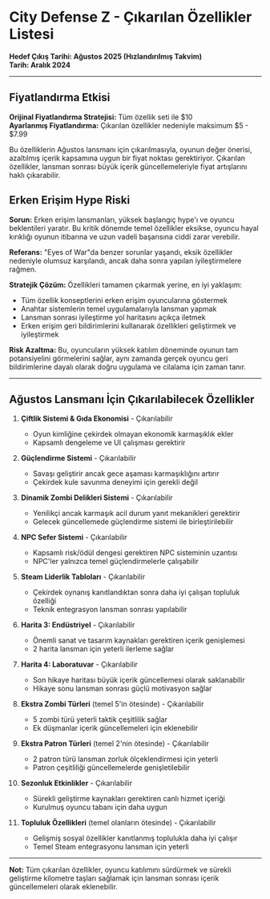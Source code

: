 # City Defense Z - Çıkarılan Özellikler Listesi
**Hedef Çıkış Tarihi: Ağustos 2025 (Hızlandırılmış Takvim)**  
**Tarih: Aralık 2024**

---

## Fiyatlandırma Etkisi

**Orijinal Fiyatlandırma Stratejisi:** Tüm özellik seti ile $10  
**Ayarlanmış Fiyatlandırma:** Çıkarılan özellikler nedeniyle maksimum $5 - $7.99

Bu özelliklerin Ağustos lansmanı için çıkarılmasıyla, oyunun değer önerisi, azaltılmış içerik kapsamına uygun bir fiyat noktası gerektiriyor. Çıkarılan özellikler, lansman sonrası büyük içerik güncellemeleriyle fiyat artışlarını haklı çıkarabilir.

## Erken Erişim Hype Riski

**Sorun:** Erken erişim lansmanları, yüksek başlangıç hype'ı ve oyuncu beklentileri yaratır. Bu kritik dönemde temel özellikler eksikse, oyuncu hayal kırıklığı oyunun itibarına ve uzun vadeli başarısına ciddi zarar verebilir.

**Referans:** "Eyes of War"da benzer sorunlar yaşandı, eksik özellikler nedeniyle olumsuz karşılandı, ancak daha sonra yapılan iyileştirmelere rağmen.

**Stratejik Çözüm:** Özellikleri tamamen çıkarmak yerine, en iyi yaklaşım:
- Tüm özellik konseptlerini erken erişim oyuncularına göstermek
- Anahtar sistemlerin temel uygulamalarıyla lansman yapmak
- Lansman sonrası iyileştirme yol haritasını açıkça iletmek
- Erken erişim geri bildirimlerini kullanarak özellikleri geliştirmek ve iyileştirmek

**Risk Azaltma:** Bu, oyuncuların yüksek katılım döneminde oyunun tam potansiyelini görmelerini sağlar, aynı zamanda gerçek oyuncu geri bildirimlerine dayalı olarak doğru uygulama ve cilalama için zaman tanır.

---

## Ağustos Lansmanı İçin Çıkarılabilecek Özellikler

1. **Çiftlik Sistemi & Gıda Ekonomisi** - Çıkarılabilir
   - Oyun kimliğine çekirdek olmayan ekonomik karmaşıklık ekler
   - Kapsamlı dengeleme ve UI çalışması gerektirir

2. **Güçlendirme Sistemi** - Çıkarılabilir
   - Savaşı geliştirir ancak gece aşaması karmaşıklığını artırır
   - Çekirdek kule savunma deneyimi için gerekli değil

3. **Dinamik Zombi Delikleri Sistemi** - Çıkarılabilir
   - Yenilikçi ancak karmaşık acil durum yanıt mekanikleri gerektirir
   - Gelecek güncellemede güçlendirme sistemi ile birleştirilebilir

4. **NPC Sefer Sistemi** - Çıkarılabilir
   - Kapsamlı risk/ödül dengesi gerektiren NPC sisteminin uzantısı
   - NPC'ler yalnızca temel güçlendirmelerle çalışabilir

5. **Steam Liderlik Tabloları** - Çıkarılabilir
   - Çekirdek oynanış kanıtlandıktan sonra daha iyi çalışan topluluk özelliği
   - Teknik entegrasyon lansman sonrası yapılabilir

6. **Harita 3: Endüstriyel** - Çıkarılabilir
   - Önemli sanat ve tasarım kaynakları gerektiren içerik genişlemesi
   - 2 harita lansman için yeterli ilerleme sağlar

7. **Harita 4: Laboratuvar** - Çıkarılabilir
   - Son hikaye haritası büyük içerik güncellemesi olarak saklanabilir
   - Hikaye sonu lansman sonrası güçlü motivasyon sağlar

8. **Ekstra Zombi Türleri** (temel 5'in ötesinde) - Çıkarılabilir
   - 5 zombi türü yeterli taktik çeşitlilik sağlar
   - Ek düşmanlar içerik güncellemeleri için eklenebilir

9. **Ekstra Patron Türleri** (temel 2'nin ötesinde) - Çıkarılabilir
   - 2 patron türü lansman zorluk ölçeklendirmesi için yeterli
   - Patron çeşitliliği güncellemelerde genişletilebilir

10. **Sezonluk Etkinlikler** - Çıkarılabilir
    - Sürekli geliştirme kaynakları gerektiren canlı hizmet içeriği
    - Kurulmuş oyuncu tabanı için daha uygun

11. **Topluluk Özellikleri** (temel olanların ötesinde) - Çıkarılabilir
    - Gelişmiş sosyal özellikler kanıtlanmış toplulukla daha iyi çalışır
    - Temel Steam entegrasyonu lansman için yeterli

---

**Not:** Tüm çıkarılan özellikler, oyuncu katılımını sürdürmek ve sürekli geliştirme kilometre taşları sağlamak için lansman sonrası içerik güncellemeleri olarak eklenebilir. 